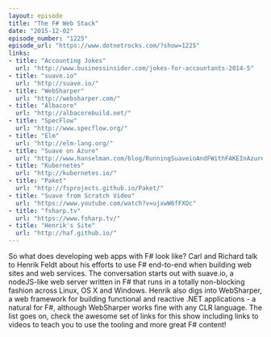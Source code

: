 ```yaml
---
layout: episode
title: "The F# Web Stack"
date: "2015-12-02"
episode_number: "1225"
episode_url: "https://www.dotnetrocks.com/?show=1225"
links:
- title: "Accounting Jokes"
  url: "http://www.businessinsider.com/jokes-for-accountants-2014-5"
- title: "suave.io"
  url: "http://suave.io/"
- title: "WebSharper"
  url: "http://websharper.com/"
- title: "Albacore"
  url: "http://albacorebuild.net/"
- title: "SpecFlow"
  url: "http://www.specflow.org/"
- title: "Elm"
  url: "http://elm-lang.org/"
- title: "Suave on Azure"
  url: "http://www.hanselman.com/blog/RunningSuaveioAndFWithFAKEInAzureWebAppsWithGitAndTheDeployButton.aspx"
- title: "Kubernetes"
  url: "http://kubernetes.io/"
- title: "Paket"
  url: "http://fsprojects.github.io/Paket/"
- title: "Suave from Scratch Video"
  url: "https://www.youtube.com/watch?v=ujxwW6fFXOc"
- title: "fsharp.tv"
  url: "https://www.fsharp.tv/"
- title: "Henrik's Site"
  url: "http://haf.github.io/"
---
```


So what does developing web apps with F# look like? Carl and Richard talk to Henrik Feldt about his efforts to use F# end-to-end when building web sites and web services. The conversation starts out with suave.io, a nodeJS-like web server written in F# that runs in a totally non-blocking fashion across Linux, OS X and Windows. Henrik also digs into WebSharper, a web framework for building functional and reactive .NET applications - a natural for F#, although WebSharper works fine with any CLR language. The list goes on, check the awesome set of links for this show including links to videos to teach you to use the tooling and more great F# content!
